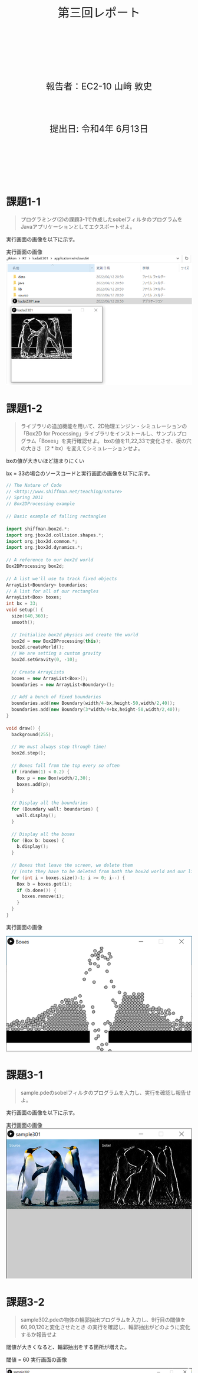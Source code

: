 <!-- 表紙 -->

<div style="text-align: center;">
<div style="font-size: 32px;margin: 240px auto 0px">
第三回レポート
</div>
<div style="font-size: 24px;margin: 160px auto 0px">
報告者：EC2-10 山﨑 敦史
</div>
<div style="font-size: 24px;margin: 80px auto 160px">
提出日: 令和4年 6月13日
</div>
</div>

<div style="page-break-before:always"></div>

<!-- 以下レポート -->

# 課題1-1
>プログラミング(2)の課題3-1で作成したsobelフィルタのプログラムをJavaアプリケーションとしてエクスポートせよ。

実行画面の画像を以下に示す。

実行画面の画像
![kadai](../P3/kadai101/101.png)

# 課題1-2
>ライブラリの追加機能を用いて、2D物理エンジン・シミュレーションの
「Box2D for Processing」ライブラリをインストールし、サンプルプログラム「Boxes」を実行確認せよ。
bxの値を11,22,33で変化させ、板の穴の大きさ（2 * bx）を変えてシミュレーションせよ。

bxの値が大きいほど詰まりにくい

bx = 33の場合のソースコードと実行画面の画像を以下に示す。

```c++
// The Nature of Code
// <http://www.shiffman.net/teaching/nature>
// Spring 2011
// Box2DProcessing example

// Basic example of falling rectangles

import shiffman.box2d.*;
import org.jbox2d.collision.shapes.*;
import org.jbox2d.common.*;
import org.jbox2d.dynamics.*;

// A reference to our box2d world
Box2DProcessing box2d;

// A list we'll use to track fixed objects
ArrayList<Boundary> boundaries;
// A list for all of our rectangles
ArrayList<Box> boxes;
int bx = 33;
void setup() {
  size(640,360);
  smooth();

  // Initialize box2d physics and create the world
  box2d = new Box2DProcessing(this);
  box2d.createWorld();
  // We are setting a custom gravity
  box2d.setGravity(0, -10);

  // Create ArrayLists	
  boxes = new ArrayList<Box>();
  boundaries = new ArrayList<Boundary>();

  // Add a bunch of fixed boundaries
  boundaries.add(new Boundary(width/4-bx,height-50,width/2,40));
  boundaries.add(new Boundary(3*width/4+bx,height-50,width/2,40));
}

void draw() {
  background(255);

  // We must always step through time!
  box2d.step();

  // Boxes fall from the top every so often
  if (random(1) < 0.2) {
    Box p = new Box(width/2,30);
    boxes.add(p);
  }

  // Display all the boundaries
  for (Boundary wall: boundaries) {
    wall.display();
  }

  // Display all the boxes
  for (Box b: boxes) {
    b.display();
  }

  // Boxes that leave the screen, we delete them
  // (note they have to be deleted from both the box2d world and our list
  for (int i = boxes.size()-1; i >= 0; i--) {
    Box b = boxes.get(i);
    if (b.done()) {
      boxes.remove(i);
    }
  }
}
```

実行画面の画像

![kadai](../P3/kadai102/kadai102.png)

# 課題3-1
>sample.pdeのsobelフィルタのプログラムを入力し、実行を確認し報告せよ。

実行画面の画像を以下に示す。

実行画面の画像
![kadai](../P3/sample301/sample301.png)

# 課題3-2
>sample302.pdeの物体の輪郭抽出プログラムを入力し、9行目の閾値を60,90,120と変化させたとき
の実行を確認し、輪郭抽出がどのように変化するか報告せよ

閾値が大きくなると、輪郭抽出をする箇所が増えた。

閾値 = 60 実行画面の画像

![kadai](../P3/sample302/sample302-60.png)

閾値 = 90 実行画面の画像

![kadai](../P3/sample302/sample302-90.png)

閾値 = 120 実行画面の画像

![kadai](../P3/sample302/sample302-120.png)


# 検討課題1
>エッジ検出の手法としてcannyフィルタが知られている。sobelフィルタとの違いと利点を調べ報告せよ。

1. 輪郭の検出漏れや誤検出が少ない
2. 各店に一本の輪郭を検出する
3. 真にエッジの部分を検出する

# 検討課題2
>顔認識の手法としてHaar-like特徴を用いた方法が知られている。どのような手法か調べて報告せよ

- Haar-likeとよばれる明暗で構成される矩形のパターンを検出に使う手法
- 予め特徴分類器を作っておいてそのパターンに合うかどうかで検出する。